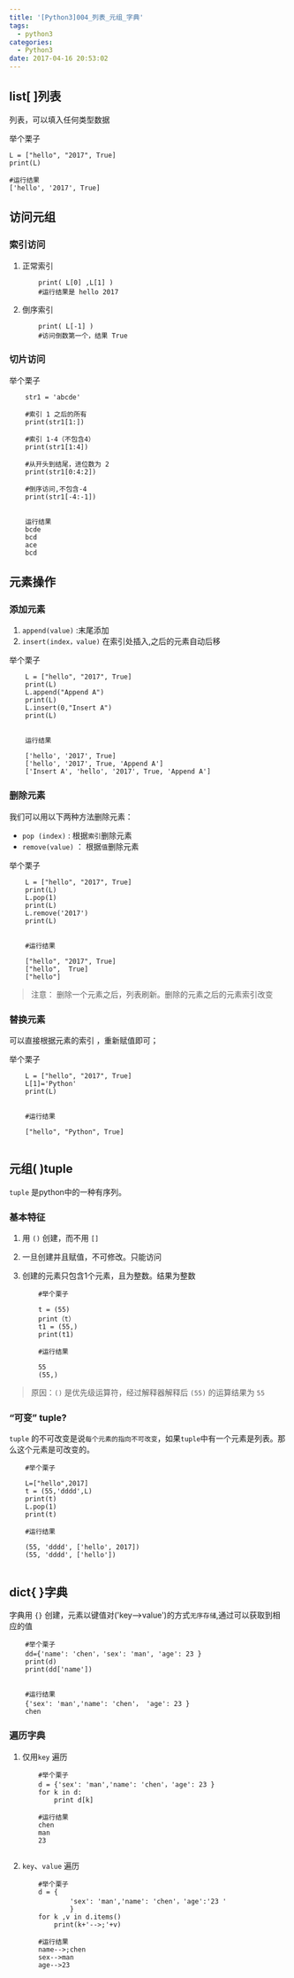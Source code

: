 ```yaml
---
title: '[Python3]004_列表_元组_字典'
tags:
  - python3
categories:
  - Python3
date: 2017-04-16 20:53:02
---
```


## list[ ]列表

列表，可以填入任何类型数据

举个栗子

```
L = ["hello", "2017", True]
print(L)

#运行结果
['hello', '2017', True]
```

## 访问元组
### 索引访问

1. 正常索引
	```
	    print( L[0] ,L[1] )
	    #运行结果是 hello 2017
	```

2. 倒序索引
	```
	    print( L[-1] )
	    #访问倒数第一个，结果 True
	```
  
### 切片访问

举个栗子

```
    str1 = 'abcde'

    #索引 1 之后的所有
    print(str1[1:])

    #索引 1-4（不包含4）
    print(str1[1:4])

    #从开头到结尾，进位数为 2
    print(str1[0:4:2])

    #倒序访问,不包含-4
    print(str1[-4:-1])
     

    运行结果
    bcde
    bcd
    ace
    bcd
```
  
## 元素操作
### 添加元素

1. `append(value)` :末尾添加
2. `insert(index，value)` 在索引处插入,之后的元素自动后移

举个栗子

```
    L = ["hello", "2017", True]
    print(L)
    L.append("Append A")
    print(L)
    L.insert(0,"Insert A")
    print(L)
     

    运行结果

    ['hello', '2017', True]
    ['hello', '2017', True, 'Append A']
    ['Insert A', 'hello', '2017', True, 'Append A']
```
  
### 删除元素

我们可以用以下两种方法删除元素：
- `pop (index)` : 根据`索引`删除元素
- `remove(value)` ： 根据`值`删除元素

举个栗子

```
    L = ["hello", "2017", True]
    print(L)
    L.pop(1)
    print(L)
    L.remove('2017')
    print(L)
     

    #运行结果

    ["hello", "2017", True]
    ["hello",  True]
    ["hello"]
```
> 注意： 删除一个元素之后，列表刷新。删除的元素之后的元素索引改变

### 替换元素

可以直接根据元素的索引 ，重新赋值即可；

举个栗子

```
    L = ["hello", "2017", True]
    L[1]='Python'
    print(L)
     

    #运行结果

    ["hello", "Python", True]
     
```
## 元组( )tuple

`tuple` 是python中的一种有序列。

### 基本特征

1.  用 `()` 创建，而不用 `[]`
2.  一旦创建并且赋值，不可修改。只能访问
3.  创建的元素只包含1个元素，且为整数。结果为整数

	```
    	#举个栗子

	    t = (55)
	    print（t）
	    t1 = (55,)
	    print(t1)

	    #运行结果
	
	    55
	    (55,)
	```

> 原因：`()` 是优先级运算符，经过解释器解释后 `(55)` 的运算结果为 `55`

### “可变” tuple?

`tuple` 的不可改变是说`每个元素的指向不可改变`，如果`tuple`中有一个元素是列表。那么这个元素是可改变的。

```
    #举个栗子

    L=["hello",2017]
    t = (55,'dddd',L)
    print(t)
    L.pop(1)
    print(t)
     
    #运行结果

    (55, 'dddd', ['hello', 2017])
    (55, 'dddd', ['hello'])
     
```

## dict{ }字典

字典用 `{}` 创建，元素以键值对('key-->value')的方式`无序存储`,通过可以获取到相应的值

```
    #举个栗子
    dd={'name': 'chen'，'sex': 'man', 'age': 23 }
    print(d)
    print(dd['name'])
     

    #运行结果
    {'sex': 'man','name': 'chen'， 'age': 23 }
    chen
```
  
### 遍历字典

1. 仅用`key` 遍历

	```
	    #举个栗子
	    d = {'sex': 'man','name': 'chen'，'age': 23 }
	    for k in d:
	        print d[k]
	     
	    #运行结果
	    chen
	    man
	    23
     
	```

2. `key`、`value` 遍历

	```
	    #举个栗子
	    d = {
	            'sex': 'man','name': 'chen'，'age':'23 '
	            }
	    for k ,v in d.items()
	        print(k+'-->;'+v)
	
	    #运行结果
	    name-->;chen
	    sex-->man
	    age-->23
	```
